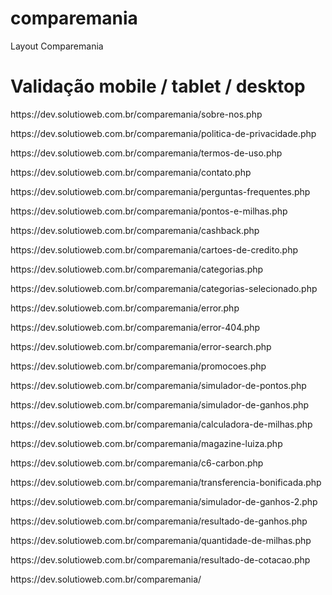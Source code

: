 # comparemania
Layout Comparemania

# Validação mobile / tablet / desktop
<p>https://dev.solutioweb.com.br/comparemania/sobre-nos.php</p>
<p>https://dev.solutioweb.com.br/comparemania/politica-de-privacidade.php</p>
<p>https://dev.solutioweb.com.br/comparemania/termos-de-uso.php</p>
<p>https://dev.solutioweb.com.br/comparemania/contato.php</p>
<p>https://dev.solutioweb.com.br/comparemania/perguntas-frequentes.php</p>
<p>https://dev.solutioweb.com.br/comparemania/pontos-e-milhas.php</p>
<p>https://dev.solutioweb.com.br/comparemania/cashback.php</p>
<p>https://dev.solutioweb.com.br/comparemania/cartoes-de-credito.php</p>
<p>https://dev.solutioweb.com.br/comparemania/categorias.php</p>
<p>https://dev.solutioweb.com.br/comparemania/categorias-selecionado.php</p>
<p>https://dev.solutioweb.com.br/comparemania/error.php</p>
<p>https://dev.solutioweb.com.br/comparemania/error-404.php</p>
<p>https://dev.solutioweb.com.br/comparemania/error-search.php</p>

<p>https://dev.solutioweb.com.br/comparemania/promocoes.php</p>
<p>https://dev.solutioweb.com.br/comparemania/simulador-de-pontos.php</p>
<p>https://dev.solutioweb.com.br/comparemania/simulador-de-ganhos.php</p>
<p>https://dev.solutioweb.com.br/comparemania/calculadora-de-milhas.php</p>
<p>https://dev.solutioweb.com.br/comparemania/magazine-luiza.php</p>
<p>https://dev.solutioweb.com.br/comparemania/c6-carbon.php</p>
<p>https://dev.solutioweb.com.br/comparemania/transferencia-bonificada.php</p>
<p>https://dev.solutioweb.com.br/comparemania/simulador-de-ganhos-2.php</p>
<p>https://dev.solutioweb.com.br/comparemania/resultado-de-ganhos.php</p>
<p>https://dev.solutioweb.com.br/comparemania/quantidade-de-milhas.php</p>
<p>https://dev.solutioweb.com.br/comparemania/resultado-de-cotacao.php</p>

<p>https://dev.solutioweb.com.br/comparemania/</p>
